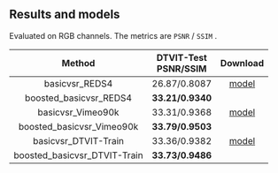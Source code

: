 ## Results and models

Evaluated on RGB channels. The metrics are `PSNR` / `SSIM` .

|            Method            | DTVIT-Test <br>PSNR/SSIM | Download |                                                                           
| :--------------------------: | :----------------------: | :------------------------------------------------------------------------------: |
| basicvsr_REDS4               |      26.87/0.8087        |  [model](https://pan.baidu.com/s/1ypBpAWPhUGFh1GbphUeCnQ?pwd=m5v4) | 
| boosted_basicvsr_REDS4       |    **33.21/0.9340**      |   | 
| basicvsr_Vimeo90k            |      33.31/0.9368        |  [model](https://pan.baidu.com/s/1einTQHaMaGgjMf9b9iGWIg?pwd=m4mv) |
| boosted_basicvsr_Vimeo90k    |    **33.79/0.9503**      |   |
| basicvsr_DTVIT-Train         |      33.36/0.9382        |  [model]() |
| boosted_basicvsr_DTVIT-Train |    **33.73/0.9486**      |   |

